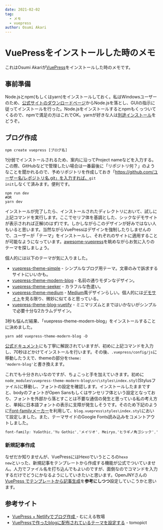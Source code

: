 ```yaml
---
date: 2021-02-02
tag: 
  - メモ
  - vuepress
author: Osumi Akari
---
```

# VuePressをインストールした時のメモ

これはOsumi Akariが[VuePress](https://vuepress.vuejs.org/)をインストールした時のメモです。

## 事前準備
Node.jsとnpm(もしくはyarn)をインストールしておく。私はWindowsユーザーのため、[公式サイトのダウンロードページ](https://nodejs.org/ja/download/)からNode.jsを落とし、GUIの指示に従ってインストールを行った。Node.jsをインストールするとnpmもくっついてくるので、npmで満足の方はこれでOK。yarnが好きな人は[別途インストール](https://yarnpkg.com/)をどうぞ。

## ブログ作成
```
npm create vuepress [ブログ名]
```
1分弱でインストールされるため、案内に沿ってProject nameなどを入力する。この際、GitHubなどで管理したい場合は一番最後に「リポジトリ何？」のようなことを聞かれるので、予めリポジトリを作成しておき「https://github.com/ユーザー名/レポジトリ名.git」を入力すれば、<code>git init</code>しなくて済みます。便利です。

```
npm run dev
#OR
yarn dev
```
インストールが完了したら、インストールされたディレクトリにおいて、試しに上記コマンドを実行します。ここでセリフ体を基調とした、シックなデモサイトが表示されれば正解(のはず)です。しかしながらこのデザインが好みではない人もいると思います。当然ながらVuePressはデザインを強制したりしませんので、ユーザーが「テーマ」をインストールし、それぞれのサイトに適用することが可能なようになっています。[awesome-vuepress](https://github.com/vuepress/awesome-vuepress)を眺めながらお気に入りのテーマを探しましょう。

個人的には以下のテーマが気に入りました。
* [vuepress-theme-simple](https://github.com/viko16/vuepress-theme-simple) - シンプルなブログ用テーマ。文章のみで訴求するサイトにいいかも。
* [vuepress-theme-modern-blog](https://github.com/z3by/vuepress-theme-modern-blog) - 名前の通りモダンなデザイン。
* [vuepress-theme-seeker](https://github.com/wensonsmith/vuepress-theme-seeker) - カラフルな色遣い。
* [vuepress-theme-medium](https://github.com/z3by/vuepress-theme-medium) - [Medium](https://medium.com/)風デザインらしい。個人的には[デモサイト](https://vuepress-theme-medium.z3by.com/)を見る限り、微妙に似てると思っている。
* [vuepress-theme-blog-vuetify](https://github.com/ttskch/vuepress-theme-blog-vuetify/) - ミニマリズムとまではいかないがシンプルで必要十分な2カラムデザイン。

3秒も悩んだ結果、「vuepress-theme-modern-blog」をインストールすることに決めました。
```
yarn add vuepress-theme-modern-blog -D
```
[公式ドキュメント](https://github.com/z3by/vuepress-theme-modern-blog/blob/master/README.md)にも丁寧に解説されていますが、初めに上記コマンドを入力し、70秒ほどかけてインストールを行います。その後、<code>.vuepress/config/js</code>に移動したうえで、themeの部分を<code>theme: 'modern-blog'</code>と書き換えます。

これでも十分きれいなのですが、ちょこっと手を加えていきます。初めに<code>node_modules\vuepress-theme-modern-blog\src\styles\index.styl</code>(Stylusファイル)に移動し、フォントの設定を確認します。インストールしたままですと、bodyのフォントがOpen Sansもしくはサンセリフ体という設定となっており、フォントを外部から落とすことは不要な通信の発生と思っている私の考え方と、単純に日本語フォントの表示に支障が発生しそうです。そのため下記のように[Font-familyメーカー](https://saruwakakun.com/font-family)を利用して、<code>blog\.vuepress\styles\index.styl</code>において設定しました。また、テーマサイドのGoogle Fonts読み込みをコメントアウトしました。
```css
font-family: YuGothic,'Yu Gothic','メイリオ', Meiryo,'ヒラギノ角ゴシック','Hiragino Sans','TsukuARdGothic-Regular','Segoe UI','Helvetica','Arial',sans-serif;
```

### 新規記事作成
なぜだか知りませんが、VuePressにはHexoでいうところの<code>hexo new</code>といった、新規記事をテンプレートから作成する機能が公式でついていません。人力でファイル名を打ち込んでもよいのですが、面倒なのでコマンドを入力するだけでどうにかなるようにしていきたいと思います。OpenJNYさんの[VuePress でテンプレートから記事生成](https://qiita.com/OpenJNY/items/9b6f23ac7ec863ea7255)を**参考にしつつ**設定していこうかと思います。

## 参考サイト
- [VuePress + Netlifyでブログ作成 ](https://meuniere.dev/posts/2020/08/06/create-vuepress.html) - むにえる牧場
- [VuePressで作ったblogに配布されているテーマを設定する](https://qiita.com/tomopict/items/9da7cf28c9bcd5f933cb) - tomopict